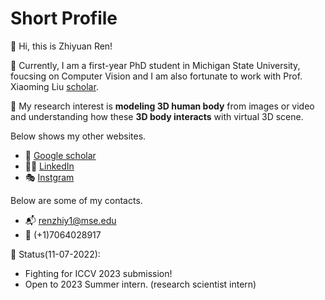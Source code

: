 ﻿# Short Profile

  :wave: Hi, this is Zhiyuan Ren! 
  
  :disguised_face: Currently, I am a first-year PhD student in Michigan State 		  University, foucsing on Computer Vision and I am also fortunate to work with Prof. Xiaoming Liu [scholar](https://scholar.google.com/citations?hl=en&user=Bii0w1oAAAAJ).

:ghost: My research interest is **modeling 3D human body** from images or video and understanding how these **3D body interacts** with virtual  3D scene.

Below shows my other websites.
 -   :closed_book: [Google scholar](https://scholar.google.com/citations?hl=en&user=Z1ltuXEAAAAJ)
 -   :man_judge: [LinkedIn](https://www.linkedin.com/in/zhiyuan-ren-585365223/)
 -   :performing_arts:	 [Instgram](https://www.instagram.com/zhiyuangin/)

Below are some of my contacts.
 -   :mailbox_with_mail: renzhiy1@mse.edu
 -   :iphone: (+1)7064028917

:game_die: Status(11-07-2022):

 - Fighting for ICCV 2023 submission!
 - Open to 2023 Summer intern. (research scientist intern)

